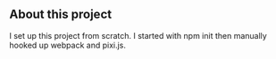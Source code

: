 ## About this project
I set up this project from scratch. I started with npm init then manually hooked up webpack and pixi.js.